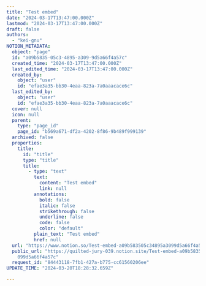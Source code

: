 ```yaml
---
title: "Test embed"
date: "2024-03-17T13:47:00.000Z"
lastmod: "2024-03-17T13:47:00.000Z"
draft: false
authors:
  - "kei-gnu"
NOTION_METADATA:
  object: "page"
  id: "a09b5835-05c3-4895-a309-9d5a66f4a57c"
  created_time: "2024-03-17T13:47:00.000Z"
  last_edited_time: "2024-03-17T13:47:00.000Z"
  created_by:
    object: "user"
    id: "efae3a35-bb30-4eaa-823a-7a0aaacace6c"
  last_edited_by:
    object: "user"
    id: "efae3a35-bb30-4eaa-823a-7a0aaacace6c"
  cover: null
  icon: null
  parent:
    type: "page_id"
    page_id: "b569a671-df2a-4202-8f86-9b489f999139"
  archived: false
  properties:
    title:
      id: "title"
      type: "title"
      title:
        - type: "text"
          text:
            content: "Test embed"
            link: null
          annotations:
            bold: false
            italic: false
            strikethrough: false
            underline: false
            code: false
            color: "default"
          plain_text: "Test embed"
          href: null
  url: "https://www.notion.so/Test-embed-a09b583505c34895a3099d5a66f4a57c"
  public_url: "https://quilted-jury-039.notion.site/Test-embed-a09b583505c34895a3\
    099d5a66f4a57c"
  request_id: "84443118-7fb1-427a-b775-cc61560206ee"
UPDATE_TIME: "2024-03-20T18:28:32.659Z"

---
```

<link rel="stylesheet" href="https://cdn.jsdelivr.net/npm/katex@0.16.2/dist/katex.min.css" integrity="sha384-bYdxxUwYipFNohQlHt0bjN/LCpueqWz13HufFEV1SUatKs1cm4L6fFgCi1jT643X" crossorigin="anonymous">

